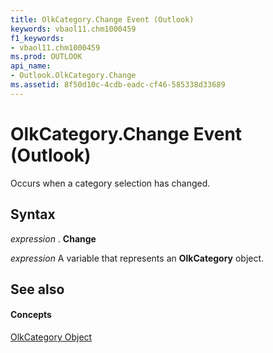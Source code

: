 ```yaml
---
title: OlkCategory.Change Event (Outlook)
keywords: vbaol11.chm1000459
f1_keywords:
- vbaol11.chm1000459
ms.prod: OUTLOOK
api_name:
- Outlook.OlkCategory.Change
ms.assetid: 8f50d10c-4cdb-eadc-cf46-585338d33689
---
```



# OlkCategory.Change Event (Outlook)

Occurs when a category selection has changed.


## Syntax

 _expression_ . **Change**

 _expression_ A variable that represents an **OlkCategory** object.


## See also


#### Concepts


[OlkCategory Object](olkcategory-object-outlook.md)

